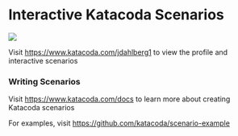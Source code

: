 # Interactive Katacoda Scenarios

[![](http://shields.katacoda.com/katacoda/jdahlberg1/count.svg)](https://www.katacoda.com/jdahlberg1 "Get your profile on Katacoda.com")

Visit https://www.katacoda.com/jdahlberg1 to view the profile and interactive scenarios

### Writing Scenarios
Visit https://www.katacoda.com/docs to learn more about creating Katacoda scenarios

For examples, visit https://github.com/katacoda/scenario-example
